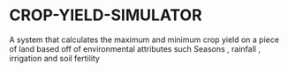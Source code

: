 # CROP-YIELD-SIMULATOR
A system that calculates the maximum and minimum crop yield on a piece of land based off of environmental attributes such Seasons , rainfall , irrigation and soil fertility 
